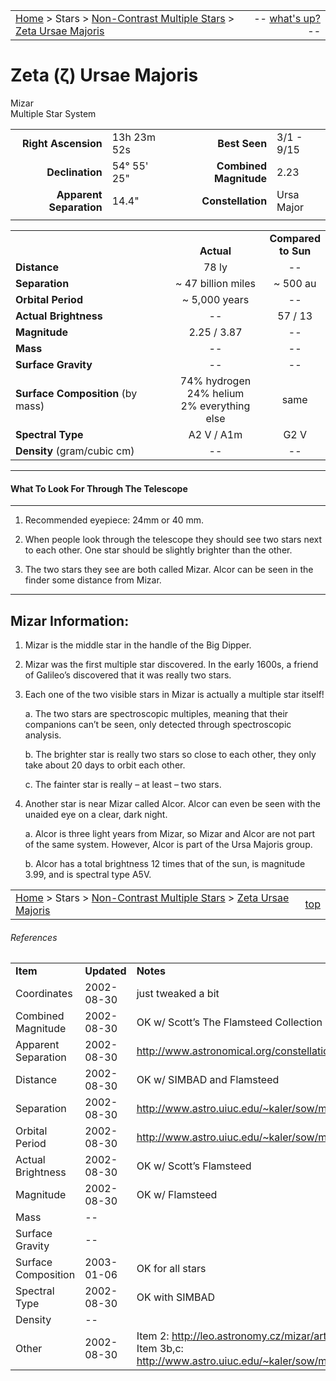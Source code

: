 <script>
	var objectName ="Mizar"
	var objectDesc ="Zeta Ursae Majoris<br/>Multiple Star System"
	var objectImage=""
</script>

|    |    |
|:---|---:|
|[Home](/notes/#object-notes) > Stars > [Non-Contrast Multiple Stars](../!non-contrast-multiple-star-info) > [Zeta Ursae Majoris](../zeta-ursae-majoris)| -- <a href="" onclick="window.open('/img/whats-up.html?name='+objectName+'&desc='+objectDesc+'&image='+objectImage, 'Whats-Up', 'fullscreen=1,toolbar=0,location=0,menubar=0,scrollbars=0,status=0,titlebar=0'); return false;">what's up?</a> -- |

# Zeta (&zeta;)	Ursae Majoris
Mizar<br/>
Multiple Star System

|   |   |   |   |
|--:|:--|--:|:--|
|**Right Ascension**|13h 23m 52s|**Best Seen**| 3/1 - 9/15 |
|**Declination**|54&deg; 55' 25"|**Combined Magnitude**| 2.23 |
|**Apparent Separation** | 14.4" |**Constellation**| Ursa Major |
|   |   |   |   |

|   |   |   |
|---|:---:|:---:|
|   | <br/>**Actual**| **Compared<br/>to Sun** |
|**Distance** | 78 ly | -- |
|**Separation** | ~ 47 billion miles | ~ 500 au |
|**Orbital Period** | ~ 5,000 years | -- |
|**Actual Brightness** | -- | 57 / 13 |
|**Magnitude** | 2.25 / 3.87 | -- |
|**Mass**	             | -- | -- |
|**Surface Gravity**	 | -- | -- |
|**Surface Composition** (by mass) |74% hydrogen<br/>24% helium<br/>2% everything else| same |
|**Spectral Type**       | A2 V / A1m | G2 V | 
|**Density** (gram/cubic cm) | -- | -- | 

---
#### What To Look For Through The Telescope
---

1.  Recommended eyepiece: 24mm or 40 mm.

1.  When people look through the telescope they should see two stars next to each other.  One star should be slightly brighter than the other.
   
1.  The two stars they see are both called Mizar.  Alcor can be seen in the finder some distance from Mizar.

---
## Mizar Information:
 
1.  Mizar is the middle star in the handle of the Big Dipper.

1.  Mizar was the first multiple star discovered.  In the early 1600s, a friend of Galileo’s discovered that it was really two stars.

1.  Each one of the two visible stars in Mizar is actually a multiple star itself!

    a.  The two stars are spectroscopic multiples, meaning that their companions can’t be seen, only detected through spectroscopic analysis.

    b.  The brighter star is really two stars so close to each other, they only take about 20 days to orbit each other.

    c.  The fainter star is really – at least – two stars.

1.  Another star is near Mizar called Alcor.  Alcor can even be seen with the unaided eye on a clear, dark night.

    a.  Alcor is three light years from Mizar, so Mizar and Alcor are not part of the same system.  However, Alcor is part of the Ursa Majoris group.

    b.  Alcor has a total brightness 12 times that of the sun, is magnitude 3.99, and is spectral type A5V.


|    |    |
|:---|---:|
|[Home](/notes/#object-notes) > Stars > [Non-Contrast Multiple Stars](../!non-contrast-multiple-star-info) > [Zeta Ursae Majoris](../zeta-ursae-majoris) | [top](#zeta-ursae-majoris)|

###### References

|   |   |   |
|---|---|---|
|**Item**|**Updated**|**Notes**| 
|Coordinates|2002-08-30|just tweaked a bit|
|Combined Magnitude|2002-08-30|OK w/ Scott’s The Flamsteed Collection|
|Apparent Separation|2002-08-30|<http://www.astronomical.org/constellations/uma.html>|
|Distance|2002-08-30|OK w/ SIMBAD and Flamsteed|
|Separation|2002-08-30|<http://www.astro.uiuc.edu/~kaler/sow/mizar.html>|
|Orbital Period|2002-08-30|<http://www.astro.uiuc.edu/~kaler/sow/mizar.html>|
|Actual Brightness|2002-08-30|OK w/ Scott’s Flamsteed|
|Magnitude|2002-08-30|OK w/ Flamsteed|
|Mass| -- |   |
|Surface Gravity| -- |   |
|Surface Composition|2003-01-06|OK for all stars|
|Spectral Type|2002-08-30|OK with SIMBAD|
|Density| -- |   |
|Other|2002-08-30|Item 2:  <http://leo.astronomy.cz/mizar/article.htm><br/>Item 3b,c:  <http://www.astro.uiuc.edu/~kaler/sow/mizar.html>|

